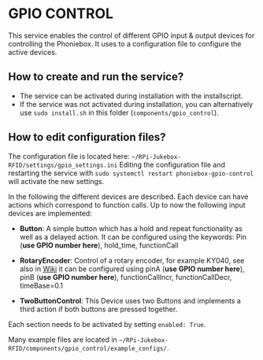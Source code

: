# GPIO CONTROL

This service enables the control of different GPIO input & output devices for controlling the Phoniebox.
It uses to a configuration file to configure the active devices.

## How to create and run the service?
* The service can be activated during installation with the installscript.
* If the service was not activated during installation, you can alternatively use `sudo install.sh` in this folder (`components/gpio_control`).

## How to edit configuration files?
The configuration file is located here: `~/RPi-Jukebox-RFID/settings/gpio_settings.ini` 
Editing the configuration file and restarting the service with `sudo systemctl restart phoniebox-gpio-control` will activate the new settings.

In the following the different devices are described. 
Each device can have actions which correspond to function calls.
Up to now the following input devices are implemented:
* **Button**: 
   A simple button which has a hold and repeat functionality as well as a delayed action. 
   It can be configured using the keywords: Pin (**use GPIO number here**), hold_time, functionCall

* **RotaryEncoder**:
    Control of a rotary encoder, for example KY040, see also in 
    [Wiki](https://github.com/MiczFlor/RPi-Jukebox-RFID/wiki/Audio-RotaryKnobVolume)
    it can be configured using pinA (**use GPIO number here**), pinB (**use GPIO number here**), functionCallIncr, functionCallDecr, timeBase=0.1

* **TwoButtonControl**:
    This Device uses two Buttons and implements a third action if both buttons are pressed together.
    
Each section needs to be activated by setting `enabled: True`.

Many example files are located in `~/RPi-Jukebox-RFID/components/gpio_control/example_configs/`.

